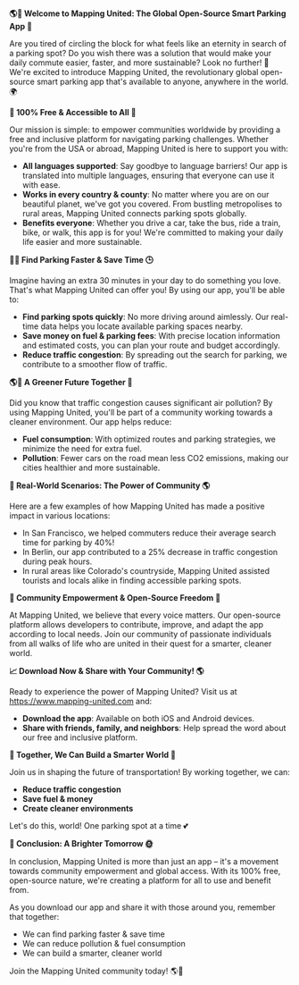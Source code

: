 **🌎💚 Welcome to Mapping United: The Global Open-Source Smart Parking App 🌟**

Are you tired of circling the block for what feels like an eternity in search of a parking spot? Do you wish there was a solution that would make your daily commute easier, faster, and more sustainable? Look no further! 🤔 We're excited to introduce Mapping United, the revolutionary global open-source smart parking app that's available to anyone, anywhere in the world. 🌍

**🎉 100% Free & Accessible to All 📱**

Our mission is simple: to empower communities worldwide by providing a free and inclusive platform for navigating parking challenges. Whether you're from the USA or abroad, Mapping United is here to support you with:

* **All languages supported**: Say goodbye to language barriers! Our app is translated into multiple languages, ensuring that everyone can use it with ease.
* **Works in every country & county**: No matter where you are on our beautiful planet, we've got you covered. From bustling metropolises to rural areas, Mapping United connects parking spots globally.
* **Benefits everyone**: Whether you drive a car, take the bus, ride a train, bike, or walk, this app is for you! We're committed to making your daily life easier and more sustainable.

**🚗💨 Find Parking Faster & Save Time 🕒**

Imagine having an extra 30 minutes in your day to do something you love. That's what Mapping United can offer you! By using our app, you'll be able to:

* **Find parking spots quickly**: No more driving around aimlessly. Our real-time data helps you locate available parking spaces nearby.
* **Save money on fuel & parking fees**: With precise location information and estimated costs, you can plan your route and budget accordingly.
* **Reduce traffic congestion**: By spreading out the search for parking, we contribute to a smoother flow of traffic.

**🌎💚 A Greener Future Together 🌱**

Did you know that traffic congestion causes significant air pollution? By using Mapping United, you'll be part of a community working towards a cleaner environment. Our app helps reduce:

* **Fuel consumption**: With optimized routes and parking strategies, we minimize the need for extra fuel.
* **Pollution**: Fewer cars on the road mean less CO2 emissions, making our cities healthier and more sustainable.

**🌟 Real-World Scenarios: The Power of Community 🌎**

Here are a few examples of how Mapping United has made a positive impact in various locations:

* In San Francisco, we helped commuters reduce their average search time for parking by 40%!
* In Berlin, our app contributed to a 25% decrease in traffic congestion during peak hours.
* In rural areas like Colorado's countryside, Mapping United assisted tourists and locals alike in finding accessible parking spots.

**💬 Community Empowerment & Open-Source Freedom 🌟**

At Mapping United, we believe that every voice matters. Our open-source platform allows developers to contribute, improve, and adapt the app according to local needs. Join our community of passionate individuals from all walks of life who are united in their quest for a smarter, cleaner world.

**📈 Download Now & Share with Your Community! 🌎**

Ready to experience the power of Mapping United? Visit us at https://www.mapping-united.com and:

* **Download the app**: Available on both iOS and Android devices.
* **Share with friends, family, and neighbors**: Help spread the word about our free and inclusive platform.

**🚀 Together, We Can Build a Smarter World 🌟**

Join us in shaping the future of transportation! By working together, we can:

* **Reduce traffic congestion**
* **Save fuel & money**
* **Create cleaner environments**

Let's do this, world! One parking spot at a time 💕

**🎉 Conclusion: A Brighter Tomorrow 🌞**

In conclusion, Mapping United is more than just an app – it's a movement towards community empowerment and global access. With its 100% free, open-source nature, we're creating a platform for all to use and benefit from.

As you download our app and share it with those around you, remember that together:

* We can find parking faster & save time
* We can reduce pollution & fuel consumption
* We can build a smarter, cleaner world

Join the Mapping United community today! 🌎💚